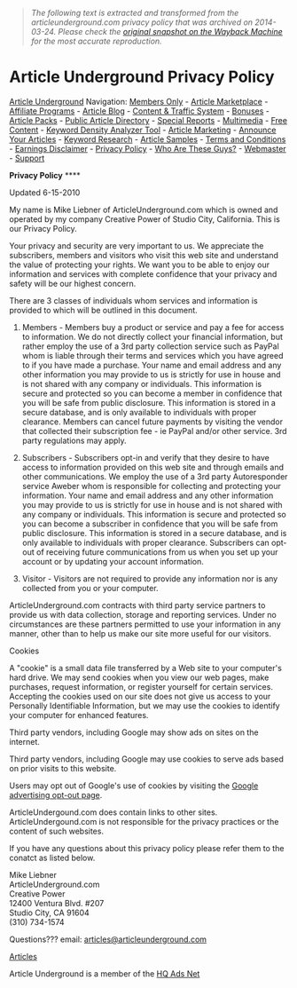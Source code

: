 > *The following text is extracted and transformed from the articleunderground.com privacy policy that was archived on 2014-03-24. Please check the [original snapshot on the Wayback Machine](https://web.archive.org/web/20140324163559id_/http%3A//www.articleunderground.com/privacy_policy.html) for the most accurate reproduction.*

# Article Underground Privacy Policy

[Article Underground](http://www.articleunderground.com/) Navigation: [Members Only](http://www.articleunderground.com/members.html) \- [Article Marketplace](http://www.articleunderground.com/marketplace/) \- [Affiliate Programs](http://www.articleunderground.com/affiliate-programs/) \- [Article Blog](http://articleblog.articleunderground.com/) \- [Content & Traffic System](http://www.articleunderground.com/content-traffic.html) \- [Bonuses](http://www.articleunderground.com/bonuses.html) \- [Article Packs](http://www.articleunderground.com/article-packs/) \- [Public Article Directory](http://www.articleunderground.com/directory/) \- [Special Reports](http://www.articleunderground.com/special-reports/) \- [Multimedia](http://www.articleunderground.com/multimedia/) \- [Free Content](https://web.archive.org/free-content/) \- [Keyword Density Analyzer Tool](http://www.articleunderground.com/webmaster/keyword-density-tool.html) \- [Article Marketing](http://www.articleunderground.com/article-marketing/) \- [Announce Your Articles](http://www.articleunderground.com/announce-articles/) \- [Keyword Research](http://www.articleunderground.com/keyword-research/) \- [Article Samples](http://www.articleunderground.com/article-samples.html) \- [Terms and Conditions](http://www.articleunderground.com/terms_and_conditions.html) \- [Earnings Disclaimer](http://www.articleunderground.com/earnings_disclaimer.html) \- [Privacy Policy](http://www.articleunderground.com/privacy_policy.html) \- [Who Are These Guys?](http://www.articleunderground.com/who-we-be.html) \- [Webmaster](http://www.articleunderground.com/webmaster/) \- [Support](http://www.articleunderground.com/support-free.html)

**Privacy Policy** ****

Updated 6-15-2010

My name is Mike Liebner of ArticleUnderground.com which is owned and operated by my company Creative Power of Studio City, California. This is our Privacy Policy.

Your privacy and security are very important to us. We appreciate the subscribers, members and visitors who visit this web site and understand the value of protecting your rights. We want you to be able to enjoy our information and services with complete confidence that your privacy and safety will be our highest concern.

There are 3 classes of individuals whom services and information is provided to which will be outlined in this document.

1) Members - Members buy a product or service and pay a fee for access to information. We do not directly collect your financial information, but rather employ the use of a 3rd party collection service such as PayPal whom is liable through their terms and services which you have agreed to if you have made a purchase. Your name and email address and any other information you may provide to us is strictly for use in house and is not shared with any company or individuals. This information is secure and protected so you can become a member in confidence that you will be safe from public disclosure. This information is stored in a secure database, and is only available to individuals with proper clearance. Members can cancel future payments by visiting the vendor that collected their subscription fee - ie PayPal and/or other service. 3rd party regulations may apply. 

2) Subscribers - Subscribers opt-in and verify that they desire to have access to information provided on this web site and through emails and other communications. We employ the use of a 3rd party Autoresponder service Aweber whom is responsible for collecting and protecting your information. Your name and email address and any other information you may provide to us is strictly for use in house and is not shared with any company or individuals. This information is secure and protected so you can become a subscriber in confidence that you will be safe from public disclosure. This information is stored in a secure database, and is only available to individuals with proper clearance. Subscribers can opt-out of receiving future communications from us when you set up your account or by updating your account information.

3) Visitor - Visitors are not required to provide any information nor is any collected from you or your computer. 

ArticleUnderground.com contracts with third party service partners to provide us with data collection, storage and reporting services. Under no circumstances are these partners permitted to use your information in any manner, other than to help us make our site more useful for our visitors. 

Cookies

A "cookie" is a small data file transferred by a Web site to your computer's hard drive. We may send cookies when you view our web pages, make purchases, request information, or register yourself for certain services. Accepting the cookies used on our site does not give us access to your Personally Identifiable Information, but we may use the cookies to identify your computer for enhanced features.

Third party vendors, including Google may show ads on sites on the internet. 

Third party vendors, including Google may use cookies to serve ads based on prior visits to this website. 

Users may opt out of Google's use of cookies by visiting the [Google advertising opt-out page](http://www.google.com/privacy_ads.html). 

ArticleUndergound.com does contain links to other sites. ArticleUndergound.com is not responsible for the privacy practices or the content of such websites. 

If you have any questions about this privacy policy please refer them to the conatct as listed below. 

Mike Liebner  
ArticleUnderground.com  
Creative Power   
12400 Ventura Blvd. #207  
Studio City, CA 91604  
(310) 734-1574 

Questions??? email: [articles@articleunderground.com](mailto:articles@articleunderground.com)

[Articles](http://www.primarticle.com/)

Article Underground is a member of the [HQ Ads Net](http://www.hqtextads.com/)
